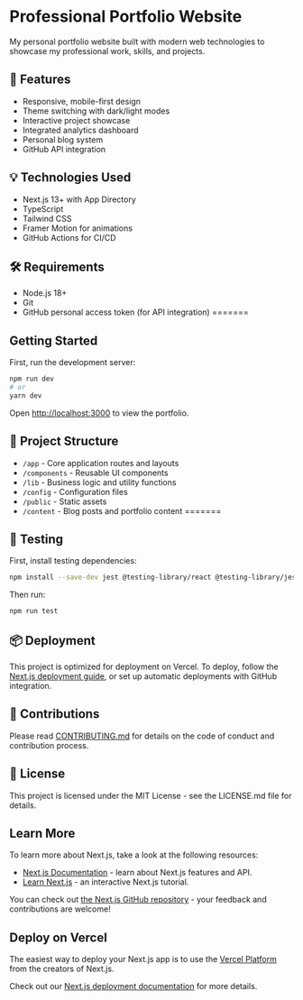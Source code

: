 # Professional Portfolio Website

My personal portfolio website built with modern web technologies to showcase my professional work, skills, and projects.

## 🚀 Features
- Responsive, mobile-first design
- Theme switching with dark/light modes
- Interactive project showcase
- Integrated analytics dashboard
- Personal blog system
- GitHub API integration

## 💡 Technologies Used
- Next.js 13+ with App Directory
- TypeScript
- Tailwind CSS
- Framer Motion for animations
- GitHub Actions for CI/CD

## 🛠 Requirements
- Node.js 18+
- Git
- GitHub personal access token (for API integration)
=======
## Getting Started

First, run the development server:

```bash
npm run dev
# or
yarn dev
```

Open [http://localhost:3000](http://localhost:3000) to view the portfolio.

## 📁 Project Structure
- `/app` - Core application routes and layouts
- `/components` - Reusable UI components
- `/lib` - Business logic and utility functions
- `/config` - Configuration files
- `/public` - Static assets
- `/content` - Blog posts and portfolio content
=======
## 🧪 Testing
First, install testing dependencies:
```bash
npm install --save-dev jest @testing-library/react @testing-library/jest-dom
```

Then run:
```bash
npm run test
```

## 📦 Deployment
This project is optimized for deployment on Vercel. To deploy, follow the [Next.js deployment guide](https://nextjs.org/docs/deployment), or set up automatic deployments with GitHub integration.

## 🤝 Contributions
Please read [CONTRIBUTING.md](docs/CONTRIBUTING.md) for details on the code of conduct and contribution process.

## 📜 License
This project is licensed under the MIT License - see the LICENSE.md file for details.

## Learn More

To learn more about Next.js, take a look at the following resources:

- [Next.js Documentation](https://nextjs.org/docs) - learn about Next.js features and API.
- [Learn Next.js](https://nextjs.org/learn) - an interactive Next.js tutorial.

You can check out [the Next.js GitHub repository](https://github.com/vercel/next.js/) - your feedback and contributions are welcome!

## Deploy on Vercel

The easiest way to deploy your Next.js app is to use the [Vercel Platform](https://vercel.com/new?utm_medium=default-template&filter=next.js&utm_source=create-next-app&utm_campaign=create-next-app-readme) from the creators of Next.js.

Check out our [Next.js deployment documentation](https://nextjs.org/docs/deployment) for more details.
